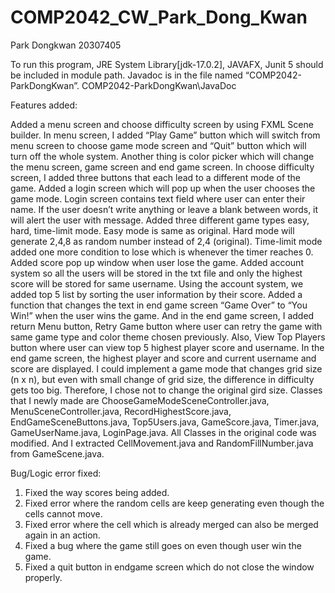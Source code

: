 # COMP2042_CW_Park_Dong_Kwan

Park Dongkwan 20307405

To run this program, JRE System Library[jdk-17.0.2], JAVAFX, Junit 5 should be included in module path. 
Javadoc is in the file named “COMP2042-ParkDongKwan”. COMP2042-ParkDongKwan\JavaDoc

Features added:

Added a menu screen and choose difficulty screen by using FXML Scene builder. In menu screen, I added “Play Game” button which will switch from menu screen to choose game mode screen and “Quit” button which will turn off the whole system. Another thing is color picker which will change the menu screen, game screen and end game screen. In choose difficulty screen, I added three buttons that each lead to a different mode of the game.
Added a login screen which will pop up when the user chooses the game mode. Login screen contains text field where user can enter their name. If the user doesn’t write anything or leave a blank between words, it will alert the user with message. 
Added three different game types easy, hard, time-limit mode. Easy mode is same as original. Hard mode will generate 2,4,8 as random number instead of 2,4 (original). Time-limit mode added one more condition to lose which is whenever the timer reaches 0. 
Added score pop up window when user lose the game. 
Added account system so all the users will be stored in the txt file and only the highest score will be stored for same username. Using the account system, we added top 5 list by sorting the user information by their score. 
Added a function that changes the text in end game screen “Game Over” to “You Win!” when the user wins the game. And in the end game screen, I added return Menu button, Retry Game button where user can retry the game with same game type and color theme chosen previously. Also, View Top Players button where user can view top 5 highest player score and username. In the end game screen, the highest player and score and current username and score are displayed. 
I could implement a game mode that changes grid size (n x n), but even with small change of grid size, the difference in difficulty gets too big. Therefore, I chose not to change the original gird size. 
Classes that I newly made are ChooseGameModeSceneController.java, MenuSceneController.java, RecordHighestScore.java, EndGameSceneButtons.java, Top5Users.java, GameScore.java, Timer.java, GameUserName.java, LoginPage.java. 
All Classes in the original code was modified. And I extracted CellMovement.java and RandomFillNumber.java from GameScene.java.

Bug/Logic error fixed:

1.	Fixed the way scores being added. 
2.	Fixed error where the random cells are keep generating even though the cells cannot move. 
3.	Fixed error where the cell which is already merged can also be merged again in an action. 
4.	Fixed a bug where the game still goes on even though user win the game. 
5.	Fixed a quit button in endgame screen which do not close the window properly. 

